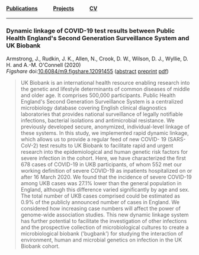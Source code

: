 #### [Publications](/publications)   [Projects](/projects)   [CV](/cv)

---

### Dynamic linkage of COVID-19 test results between Public Health England's Second Generation Surveillance System and UK Biobank 

Armstrong, J., Rudkin, J. K., Allen, N., Crook, D. W., Wilson, D. J., Wyllie, D. H. and A.-M. O'Connell (2020)  
*Figshare* doi:[10.6084/m9.figshare.12091455](https://doi.org/10.6084/m9.figshare.12091455) ([abstract](http://www.danielwilson.me.uk/abstracts/armstrong_etal_2020.html) [preprint](https://doi.org/10.6084/m9.figshare.12091455) [pdf](https://figshare.com/articles/Dynamic_linkage_of_Public_Health_England_s_Second_Generation_Surveillance_System_to_UK_Biobank_provides_real-time_outcomes_for_infection_research/12091455/files/22344903.pdf))  

>UK Biobank is an international health resource enabling research into the genetic and lifestyle determinants of common diseases of middle and older age. It comprises 500,000 participants. Public Health England's Second Generation Surveillance System is a centralized microbiology database covering English clinical diagnostics laboratories that provides national surveillance of legally notifiable infections, bacterial isolations and antimicrobial resistance. We previously developed secure, anonymized, individual-level linkage of these systems. In this study, we implemented rapid dynamic linkage, which allows us to provide a regular feed of new COVID- 19 (SARS-CoV-2) test results to UK Biobank to facilitate rapid and urgent research into the epidemiological and human genetic risk factors for severe infection in the cohort. Here, we have characterized the first 678 cases of COVID-19 in UKB participants, of whom 552 met our working definition of severe COVID-19 as inpatients hospitalized on or after 16 March 2020. We found that the incidence of severe COVID-19 among UKB cases was 27.1% lower than the general population in England, although this difference varied significantly by age and sex. The total number of UKB cases comprised could be estimated as 0.9% of the publicly announced number of cases in England. We considered how increasing case numbers will affect the power of genome-wide association studies. This new dynamic linkage system has further potential to facilitate the investigation of other infections and the prospective collection of microbiological cultures to create a microbiological biobank ('bugbank') for studying the interaction of environment, human and microbial genetics on infection in the UK Biobank cohort.
